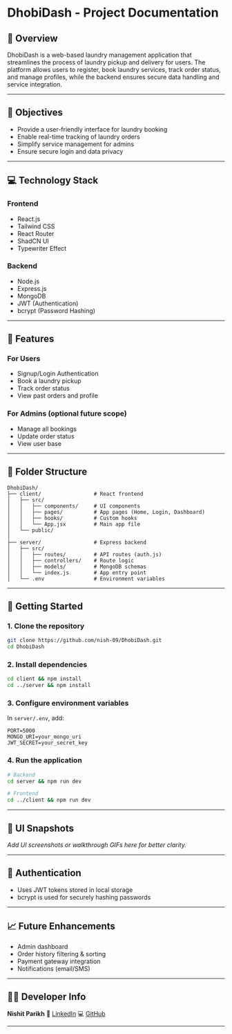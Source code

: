 # DhobiDash - Project Documentation

## 🧺 Overview

DhobiDash is a web-based laundry management application that streamlines the process of laundry pickup and delivery for users. The platform allows users to register, book laundry services, track order status, and manage profiles, while the backend ensures secure data handling and service integration.

---

## 📌 Objectives

* Provide a user-friendly interface for laundry booking
* Enable real-time tracking of laundry orders
* Simplify service management for admins
* Ensure secure login and data privacy

---

## 💻 Technology Stack

### Frontend

* React.js
* Tailwind CSS
* React Router
* ShadCN UI
* Typewriter Effect

### Backend

* Node.js
* Express.js
* MongoDB
* JWT (Authentication)
* bcrypt (Password Hashing)

---

## 🧭 Features

### For Users

* Signup/Login Authentication
* Book a laundry pickup
* Track order status
* View past orders and profile

### For Admins (optional future scope)

* Manage all bookings
* Update order status
* View user base

---

## 🔧 Folder Structure

```
DhobiDash/
├── client/                 # React frontend
│   ├── src/
│   │   ├── components/     # UI components
│   │   ├── pages/          # App pages (Home, Login, Dashboard)
│   │   ├── hooks/          # Custom hooks
│   │   └── App.jsx         # Main app file
│   └── public/
│
├── server/                 # Express backend
│   ├── src/
│   │   ├── routes/         # API routes (auth.js)
│   │   ├── controllers/    # Route logic
│   │   ├── models/         # MongoDB schemas
│   │   └── index.js        # App entry point
│   └── .env                # Environment variables
```

---

## 🚀 Getting Started

### 1. Clone the repository

```bash
git clone https://github.com/nish-09/DhobiDash.git
cd DhobiDash
```

### 2. Install dependencies

```bash
cd client && npm install
cd ../server && npm install
```

### 3. Configure environment variables

In `server/.env`, add:

```env
PORT=5000
MONGO_URI=your_mongo_uri
JWT_SECRET=your_secret_key
```

### 4. Run the application

```bash
# Backend
cd server && npm run dev

# Frontend
cd ../client && npm run dev
```

---

## 📸 UI Snapshots

*Add UI screenshots or walkthrough GIFs here for better clarity.*

---

## 🔐 Authentication

* Uses JWT tokens stored in local storage
* bcrypt is used for securely hashing passwords

---

## 📈 Future Enhancements

* Admin dashboard
* Order history filtering & sorting
* Payment gateway integration
* Notifications (email/SMS)

---

## 👨‍💻 Developer Info

**Nishit Parikh**
🔗 [LinkedIn](https://www.linkedin.com/in/nishitparikh)
💻 [GitHub](https://github.com/nish-09)

---
